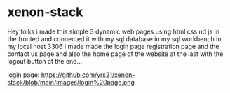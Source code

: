 # xenon-stack
Hey folks i made this simple 3 dynamic web pages using html css nd js in the fronted and connected it with my sql database in my sql workbench in my local host 3306
i made made the login page registration page and the contact us page and also the home page of the website at the last with the logout button at the end...


login page:
https://github.com/yrs21/xenon-stack/blob/main/images/login%20page.png
